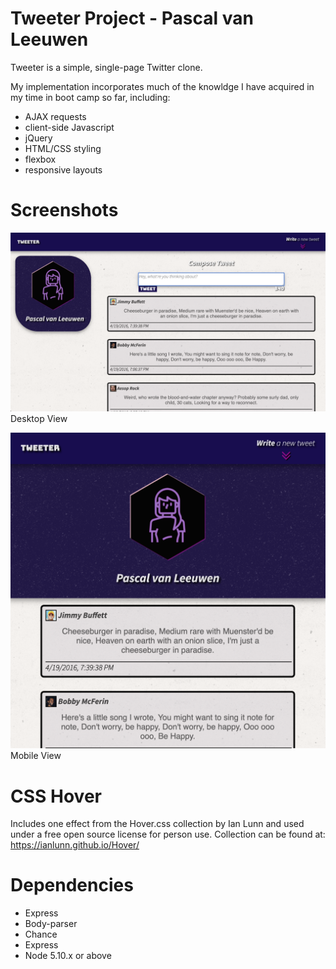 # Tweeter Project - Pascal van Leeuwen

Tweeter is a simple, single-page Twitter clone.

My implementation incorporates much of the knowldge I have acquired in my time in boot camp so far, including:

- AJAX requests
- client-side Javascript
- jQuery
- HTML/CSS styling
- flexbox
- responsive layouts

# Screenshots

!["Desktop View"](https://github.com/Commoddity/tweeter/blob/master/doc/tweetscreen-wide.png)
Desktop View

!["Mobile View"](https://github.com/Commoddity/tweeter/blob/master/doc/tweetscreen-narrow.png)
Mobile View

# CSS Hover
Includes one effect from the Hover.css collection by Ian Lunn and used under a free open source license for person use.
Collection can be found at: https://ianlunn.github.io/Hover/

# Dependencies
- Express
- Body-parser
- Chance
- Express
- Node 5.10.x or above
